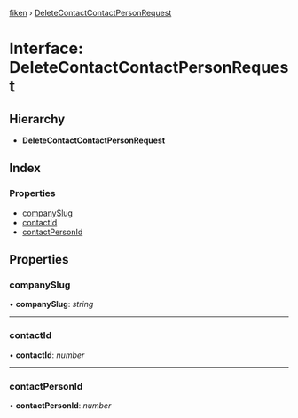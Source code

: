 [fiken](../README.md) › [DeleteContactContactPersonRequest](deletecontactcontactpersonrequest.md)

# Interface: DeleteContactContactPersonRequest

## Hierarchy

* **DeleteContactContactPersonRequest**

## Index

### Properties

* [companySlug](deletecontactcontactpersonrequest.md#companyslug)
* [contactId](deletecontactcontactpersonrequest.md#contactid)
* [contactPersonId](deletecontactcontactpersonrequest.md#contactpersonid)

## Properties

###  companySlug

• **companySlug**: *string*

___

###  contactId

• **contactId**: *number*

___

###  contactPersonId

• **contactPersonId**: *number*
